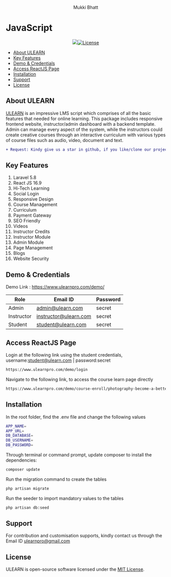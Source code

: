 <p align="center">
Mukki Bhatt</p>
<p align="center">
<h1>JavaScript</h1></p>
<p align="center"><img src="http://4.bp.blogspot.com/-3OLP0ju36LE/UFColgOoFYI/AAAAAAAAAXk/4xFdY2ci4lY/s1600/Photo0376ADSF.jpg"><a href="http://mukeshbhatt25.blogspot.com"><img src="https://poser.pugx.org/ulearnpro/ulearn/license.svg" alt="License"></a>
</p>


* [About ULEARN](#about-ulearn)
* [Key Features](#about-ulearn)
* [Demo & Credentials](#about-ulearn)
* [Access ReactJS Page](#access-reactjs-page)
* [Installation](#about-ulearn)
* [Support](#about-ulearn)
* [License](#about-ulearn)

## About ULEARN

<a href="https://www.ulearnpro.com">ULEARN</a> is an impressive LMS script which comprises of all the basic features that needed for online learning. This package includes responsive frontend website, instructor/admin dashboard with a backend template. Admin can manage every aspect of the system, while the instructors could create creative courses through an interactive curriculum with various types of course files such as audio, video, document and text.

```diff
+ Request: Kindy give us a star in github, if you like/clone our project.
```

## Key Features
1. Laravel 5.8                        
2. React JS 16.9                       
3. Hi-Tech Learning                       
4. Social Login                  
5. Responsive Design                      
6. Course Management                     
7. Curriculum                
8. Payment Gateway                   
9. SEO Friendly                
10. Videos                 
11. Instructor Credits                        
12. Instructor Module                      
13. Admin Module                   
14. Page Management                       
15. Blogs                  
16. Website Security

## Demo & Credentials
Demo Link : https://www.ulearnpro.com/demo/

|    Role       |        Email ID        |   Password    |
| ------------- | ---------------------  | ------------- |
|    Admin      | admin@ulearn.com       |    secret     |
|    Instructor | instructor@ulearn.com  |    secret     |
|    Student    | student@ulearn.com     |    secret     |

## Access ReactJS Page

Login at the following link using the student credentials, username:student@ulearn.com | password:secret

```sh
https://www.ulearnpro.com/demo/login
```

Navigate to the following link, to access the course learn page directly

```sh
https://www.ulearnpro.com/demo/course-enroll/photography-become-a-better-photographer/dlhZZTZ6bmZWTGdRd3YzVWp2ZldMQT09
```

## Installation
In the root folder, find the .env file and change the following values

```sh
APP_NAME=
APP_URL=
DB_DATABASE=
DB_USERNAME=
DB_PASSWORD=
```

Through terminal or command prompt, update composer to install the dependencies:

```sh
composer update
```
Run the migration command to create the tables

```sh
php artisan migrate
```

Run the seeder to import mandatory values to the tables

```sh
php artisan db:seed
```

## Support
For contribution and customisation supports, kindly contact us through the Email ID ulearnpro@gmail.com

## License
ULEARN is open-source software licensed under the [MIT License](LICENSE).
